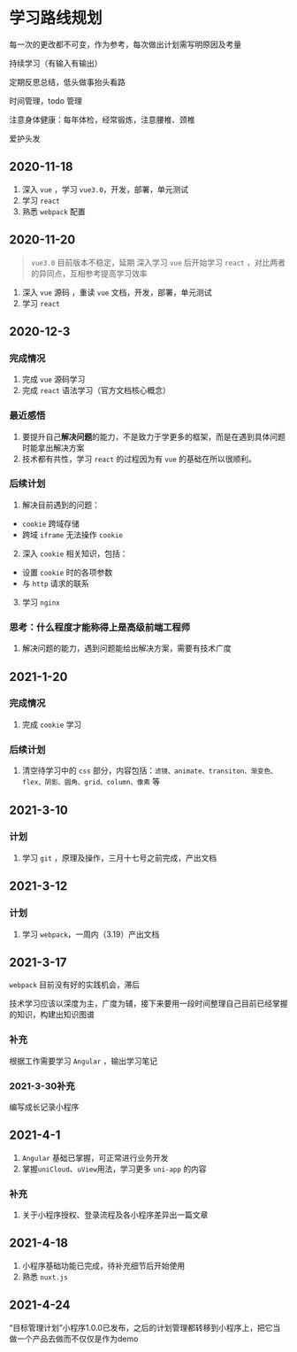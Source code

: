 # 学习路线规划
每一次的更改都不可变，作为参考，每次做出计划需写明原因及考量

持续学习（有输入有输出）

定期反思总结，低头做事抬头看路

时间管理，todo 管理

注意身体健康：每年体检，经常锻炼，注意腰椎、颈椎

爱护头发

## 2020-11-18
1. 深入 `vue` ，学习 `vue3.0`，开发，部署，单元测试
2. 学习 `react`
3. 熟悉 `webpack` 配置

## 2020-11-20
> `vue3.0` 目前版本不稳定，延期
> 深入学习 `vue` 后开始学习 `react` ，对比两者的异同点，互相参考提高学习效率
1. 深入 `vue` 源码 ，重读 `vue` 文档，开发，部署，单元测试
2. 学习 `react`

## 2020-12-3
### 完成情况
1. 完成 `vue` 源码学习
2. 完成 `react` 语法学习（官方文档核心概念）
### 最近感悟
1. 要提升自己**解决问题**的能力，不是致力于学更多的框架，而是在遇到具体问题时能拿出解决方案
2. 技术都有共性，学习 `react` 的过程因为有 `vue` 的基础在所以很顺利。
### 后续计划
1. 解决目前遇到的问题：
  - `cookie` 跨域存储
  - 跨域 `iframe` 无法操作 `cookie`
2. 深入 `cookie` 相关知识，包括：
  - 设置 `cookie` 时的各项参数
  - 与 `http` 请求的联系
3. 学习 `nginx` 
### 思考：什么程度才能称得上是高级前端工程师
1. 解决问题的能力，遇到问题能给出解决方案，需要有技术广度

## 2021-1-20
### 完成情况
1. 完成 `cookie` 学习
### 后续计划
1. 清空待学习中的 `css` 部分，内容包括：`滤镜、animate、transiton、渐变色、flex、阴影、圆角、grid、column、像素` 等

## 2021-3-10
### 计划
1. 学习 `git` ，原理及操作，三月十七号之前完成，产出文档

## 2021-3-12
### 计划
1. 学习 `webpack`，一周内（3.19）产出文档

## 2021-3-17
`webpack` 目前没有好的实践机会，滞后

技术学习应该以深度为主，广度为辅，接下来要用一段时间整理自己目前已经掌握的知识，构建出知识图谱

### 补充
根据工作需要学习 `Angular` ，输出学习笔记

### 2021-3-30补充
编写成长记录小程序

## 2021-4-1
1. `Angular` 基础已掌握，可正常进行业务开发
2. 掌握`uniCloud`、`uView`用法，学习更多 `uni-app` 的内容

### 补充
1. 关于小程序授权、登录流程及各小程序差异出一篇文章

## 2021-4-18
1. 小程序基础功能已完成，待补充细节后开始使用
2. 熟悉 `nuxt.js`

## 2021-4-24
“目标管理计划”小程序1.0.0已发布，之后的计划管理都转移到小程序上，把它当做一个产品去做而不仅仅是作为demo
